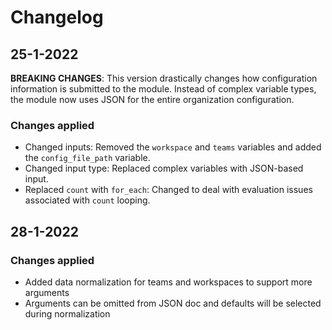 # Changelog

## 25-1-2022

**BREAKING CHANGES**: This version drastically changes how configuration information is submitted to the module. Instead of complex variable types, the module now uses JSON for the entire organization configuration.

### Changes applied

* Changed inputs: Removed the `workspace` and `teams` variables and added the `config_file_path` variable. 
* Changed input type: Replaced complex variables with JSON-based input.
* Replaced `count` with `for_each`: Changed to deal with evaluation issues associated with `count` looping.

## 28-1-2022

### Changes applied

* Added data normalization for teams and workspaces to support more arguments
* Arguments can be omitted from JSON doc and defaults will be selected during normalization